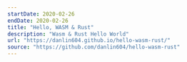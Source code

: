 ```yaml
---
startDate: 2020-02-26
endDate: 2020-02-26
title: "Hello, WASM & Rust"
description: "Wasm & Rust Hello World"
url: "https://danlin604.github.io/hello-wasm-rust/"
source: "https://github.com/danlin604/hello-wasm-rust"
---
```

